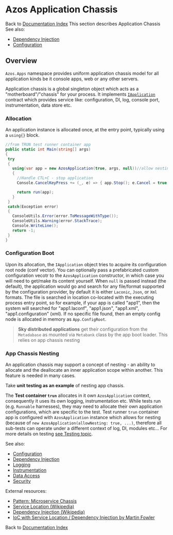 ﻿# Azos Application Chassis
Back to [Documentation Index](/src/documentation-index.md)
This section describes Application Chassis
See also:
- [Dependency Injection](/src/Azos/Apps/Injection)
- [Configuration](/src/Azos/Conf)

## Overview
`Azos.Apps` namespace provides uniform application chassis model for all application kinds be it console apps, web or any other servers.
 
 Application chassis is a global singleton object which acts as a "motherboard"/"chassis" for your process. 
 It implements [`IApplication`](/src/Azos/IAppplication.cs) contract which provides service like: configuration, DI, log, console port, 
 instrumentation, data store etc.

### Allocation
 An application instance is allocated once, at the entry point, typically using a `using{}` block.
 ```csharp
//from TRUN test runner container app
public static int Main(string[] args)
{
  try
  {
    using(var app = new AzosApplication(true, args, null))//allow nesting
    {
      //Handle CTL+C - stop application
      Console.CancelKeyPress += (_, e) => { app.Stop(); e.Cancel = true; };

      return run(app);
    }
  }
  catch(Exception error)
  {
    ConsoleUtils.Error(error.ToMessageWithType());
    ConsoleUtils.Warning(error.StackTrace);
    Console.WriteLine();
    return -1;
  }
}
 ```

### Configuration Boot
Upon its allocation, the `IApplication` object tries to acquire its configuration root node (conf vector). 
You can optionally pass a prefabricated custom configuration vecotr to the `AzosApplication` constructor, in which case you will need to 
get/make its content yourself. When `null` is passed instead (the default), the application would go and search for any 
file/format supported by the configuration provider, by default it is either `Laconic`, `Json`, or `Xml` formats.
The file is searched in location co-located with the executing process entry point, so for example, if your app is called "app1", then
the system will searched for "app1.laconf", "app1.json", "app1.xml", "app1.configuration" (xml).
If no specific file found, then an empty config node is allocated in memory as `App.ConfigRoot`.

> **Sky distributed applications** get their configuration from the `Metadabase` as mounted via `Metabank` class by the app boot loader. This relies on app chassis nesting


### App Chassis Nesting
An application chassis may support a concept of nesting - an ability to allocate and the deallocate an 
inner application scope within another. This feature is needed in many cases. 

Take **unit testing as an example** of nesting app chassis.

The **Test container `trun`** allocates in it own `AzosApplication` context, consequently it uses
its own logging, instrumentation etc. While tests run (e.g. `Runnable` harnesses), they may need to allocate
their own application configurations, which are specific to the test. Test runner `trun` container app
is configured with `AzosApplication` instance which allows for nesting (because of `new AzosApplication(allowNesting: true, ...)`, therefore all sub-tests can operate
under a different context of log, DI, modules etc...  For more details on testing [see Testing topic](/src/testing/).





See also:
- [Configuration](/src/Azos/Conf)
- [Dependency Injection](/src/Azos/Apps/Injection)
- [Logging](/src/Azos/Log)
- [Instrumentation](/src/Azos/Instrumentation)
- [Data Access](/src/Azos/Data)
- [Security](/src/Azos/Security)

External resources:
- [Pattern: Microservice Chassis](https://microservices.io/patterns/microservice-chassis.html)
- [Service Location (Wikipedia)](https://en.wikipedia.org/wiki/Service_locator_pattern)
- [Dependency Injection (Wikipedia)](https://en.wikipedia.org/wiki/Dependency_injection)
- [IoC with Service Location / Dependency Injection by Martin Fowler](https://martinfowler.com/articles/injection.html)

Back to [Documentation Index](/src/documentation-index.md)